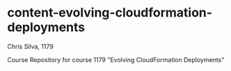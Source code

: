 # content-evolving-cloudformation-deployments

Chris Silva, 1179

Course Repository for course 1179 "Evolving CloudFormation Deployments"
